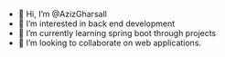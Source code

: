 - 👋 Hi, I’m @AzizGharsall
- 👀 I’m interested in back end development
- 🌱 I’m currently learning spring boot through projects
- 💞️ I’m looking to collaborate on web applications.

<!---
KINSMICKETxD/KINSMICKETxD is a ✨ special ✨ repository because its `README.md` (this file) appears on your GitHub profile.
You can click the Preview link to take a look at your changes.
--->
